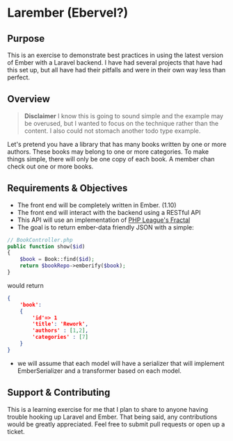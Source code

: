 # Larember (Ebervel?)

## Purpose
This is an exercise to demonstrate best practices in using the latest version of Ember with a Laravel backend. I have had several projects that have had this set up, but all have had their pitfalls and were in their own way less than perfect. 

## Overview
> **Disclaimer** I know this is going to sound simple and the example may be overused, but I wanted to focus on the technique rather than the content. I also could not stomach another todo type example.

Let's pretend you have a library that has many books written by one or more authors. These books may belong to one or more categories. To make things simple, there will only be one copy of each book. A member chan check out one or more books. 

## Requirements & Objectives

- The front end will be completely written in Ember. (1.10)
- The front end will interact with the backend using a RESTful API
- This API will use an implementation of [PHP League's Fractal](http://fractal.thephpleague.com/)
- The goal is to return ember-data friendly JSON with a simple:

```php
// BookController.php
public function show($id)
{
    $book = Book::find($id);
    return $bookRepo->emberify($book);
}

```

would return

```json
{
    'book':
    {
        'id'=> 1
        'title': 'Rework',
        'authors' : [1,2],
        'categories' : [7]
    }
}
```
- we will assume that each model will have a serializer that will implement EmberSerializer and a transformer based on each model.

## Support & Contributing
This is a learning exercise for me that I plan to share to anyone having trouble hooking up Laravel and Ember. That being said, any contributions would be greatly appreciated. Feel free to submit pull requests or open up a ticket. 